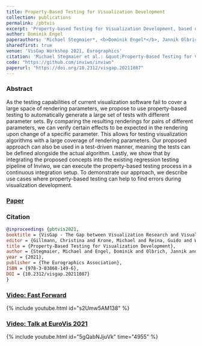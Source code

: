```yaml
---
title: Property-Based Testing for Visualization Development
collection: publications
permalink: /pbtvis
excerpt: 'Property-based Testing for Visualization Development, based on Inviwo'
author: Dominik Engel
paperauthors: 'Michael Stegmaier*, <b>Dominik Engel*</b>, Jannik Olbrich, Timo Ropinski, Matthias Tichy'
sharedfirst: true
venue: 'VisGap Workshop 2021, Eurographics'
citation: 'Michael Stegmaier et al.: &quot;Property-Based Testing for Visualization Development&quot; in <i>The Eurographics Association VisGap Workshop</i> (2021).'
code: "https://github.com/inviwo/inviwo"
paperurl: "https://doi.org/10.2312/visgap.20211087"
---
```


### Abstract
As the testing capabilities of current visualization software fail to cover a large space of rendering parameters, we propose to use property-based testing to automatically generate a large set of tests with different parameter sets. By comparing the resulting renderings for pairs of different parameters, we can verify certain effects to be expected in the rendering upon change of a specific parameter. This allows for testing visualization algorithms with a large coverage of rendering parameters. Our proposed approach can also be used in a test-driven manner, meaning the tests can be defined alongside the actual algorithm. Lastly, we show that by integrating the proposed concepts into the existing regression testing pipeline of Inviwo, we can execute the property-based testing process in a continuous integration setup. To demonstrate our approach, we describe use cases where property-based testing can help to find errors during visualization development.

### [Paper](https://doi.org/10.2312/visgap.20211087)

### Citation

```bibtex
@inproceedings {pbtvis2021,
booktitle = {VisGap - The Gap between Visualization Research and Visualization Software},
editor = {Gillmann, Christina and Krone, Michael and Reina, Guido and Wischgoll, Thomas},
title = {Property-Based Testing for Visualization Development},
author = {Stegmaier, Michael and Engel, Dominik and Olbrich, Jannik and Ropinski, Timo and Tichy, Matthias},
year = {2021},
publisher = {The Eurographics Association},
ISBN = {978-3-03868-149-6},
DOI = {10.2312/visgap.20211087}
}
```

### [Video: Fast Forward](https://youtu.be/AMLlnwqGiIU)
{% include youtube.html id="s2Umw5AM138" %}

### [Video: Talk at EuroVis 2021](https://youtu.be/5gQabNJjuVk?t=4955)
{% include youtube.html id="5gQabNJjuVk" time="4955" %}
